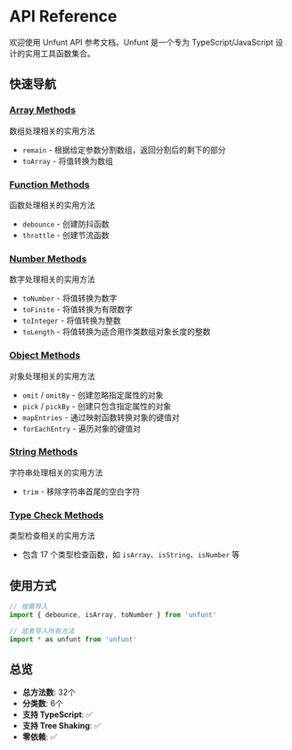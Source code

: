 # API Reference

欢迎使用 Unfunt API 参考文档。Unfunt 是一个专为 TypeScript/JavaScript 设计的实用工具函数集合。

## 快速导航

### [Array Methods](./array.md)
数组处理相关的实用方法
- `remain` - 根据给定参数分割数组，返回分割后的剩下的部分
- `toArray` - 将值转换为数组

### [Function Methods](./function.md)  
函数处理相关的实用方法
- `debounce` - 创建防抖函数
- `throttle` - 创建节流函数

### [Number Methods](./number.md)
数字处理相关的实用方法
- `toNumber` - 将值转换为数字
- `toFinite` - 将值转换为有限数字
- `toInteger` - 将值转换为整数
- `toLength` - 将值转换为适合用作类数组对象长度的整数

### [Object Methods](./object.md)
对象处理相关的实用方法
- `omit` / `omitBy` - 创建忽略指定属性的对象
- `pick` / `pickBy` - 创建只包含指定属性的对象
- `mapEntries` - 通过映射函数转换对象的键值对
- `forEachEntry` - 遍历对象的键值对

### [String Methods](./string.md)
字符串处理相关的实用方法
- `trim` - 移除字符串首尾的空白字符

### [Type Check Methods](./typed.md)
类型检查相关的实用方法
- 包含 17 个类型检查函数，如 `isArray`、`isString`、`isNumber` 等

## 使用方式

```ts
// 按需导入
import { debounce, isArray, toNumber } from 'unfunt'

// 或者导入所有方法
import * as unfunt from 'unfunt'
```

## 总览

- **总方法数**: 32个
- **分类数**: 6个
- **支持 TypeScript**: ✅
- **支持 Tree Shaking**: ✅
- **零依赖**: ✅